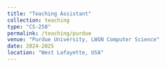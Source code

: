 ```yaml
---
title: "Teaching Assistant"
collection: teaching
type: "CS-250"
permalink: /teaching/purdue
venue: "Purdue University, LWSN Computer Science"
date: 2024-2025
location: "West Lafayette, USA"
---
```

